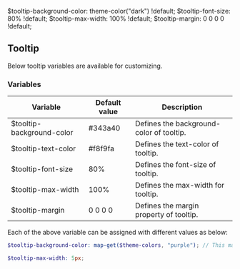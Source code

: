 $tooltip-background-color: theme-color("dark") !default;
$tooltip-font-size: 80% !default;
$tooltip-max-width: 100% !default;
$tooltip-margin: 0 0 0 0 !default;



## Tooltip
Below tooltip variables are available for customizing.

### Variables

| Variable                   | Default value        | Description                               |
| ---------------------------|----------------------|-------------------------------------------|
| $tooltip-background-color  | #343a40              | Defines the background-color of tooltip.  |
| $tooltip-text-color        | #f8f9fa              | Defines the text-color of tooltip.  |
| $tooltip-font-size         | 80%                  | Defines the font-size of tooltip.         |
| $tooltip-max-width         | 100%                 | Defines the max-width for tooltip.        |
| $tooltip-margin            | 0 0 0 0              | Defines the margin property of tooltip.   |

Each of the above variable can be assigned with different values as below:
```scss
$tooltip-background-color: map-get($theme-colors, "purple"); // This map color must be present in the $theme-colors map.

$tooltip-max-width: 5px;
```
